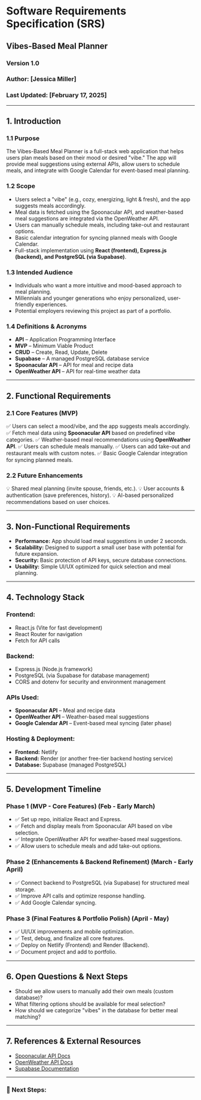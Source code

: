 # Software Requirements Specification (SRS)
## Vibes-Based Meal Planner
### Version 1.0
### Author: [Jessica Miller]
### Last Updated: [February 17, 2025]

---

## **1. Introduction**
### **1.1 Purpose**
The Vibes-Based Meal Planner is a full-stack web application that helps users plan meals based on their mood or desired "vibe." The app will provide meal suggestions using external APIs, allow users to schedule meals, and integrate with Google Calendar for event-based meal planning.

### **1.2 Scope**
- Users select a "vibe" (e.g., cozy, energizing, light & fresh), and the app suggests meals accordingly.
- Meal data is fetched using the Spoonacular API, and weather-based meal suggestions are integrated via the OpenWeather API.
- Users can manually schedule meals, including take-out and restaurant options.
- Basic calendar integration for syncing planned meals with Google Calendar.
- Full-stack implementation using **React (frontend), Express.js (backend), and PostgreSQL (via Supabase)**.

### **1.3 Intended Audience**
- Individuals who want a more intuitive and mood-based approach to meal planning.
- Millennials and younger generations who enjoy personalized, user-friendly experiences.
- Potential employers reviewing this project as part of a portfolio.

### **1.4 Definitions & Acronyms**
- **API** – Application Programming Interface
- **MVP** – Minimum Viable Product
- **CRUD** – Create, Read, Update, Delete
- **Supabase** – A managed PostgreSQL database service
- **Spoonacular API** – API for meal and recipe data
- **OpenWeather API** – API for real-time weather data

---

## **2. Functional Requirements**
### **2.1 Core Features (MVP)**
✅ Users can select a mood/vibe, and the app suggests meals accordingly.
✅ Fetch meal data using **Spoonacular API** based on predefined vibe categories.
✅ Weather-based meal recommendations using **OpenWeather API**.
✅ Users can schedule meals manually.
✅ Users can add take-out and restaurant meals with custom notes.
✅ Basic Google Calendar integration for syncing planned meals.

### **2.2 Future Enhancements**
💡 Shared meal planning (invite spouse, friends, etc.).
💡 User accounts & authentication (save preferences, history).
💡 AI-based personalized recommendations based on user choices.

---

## **3. Non-Functional Requirements**
- **Performance:** App should load meal suggestions in under 2 seconds.
- **Scalability:** Designed to support a small user base with potential for future expansion.
- **Security:** Basic protection of API keys, secure database connections.
- **Usability:** Simple UI/UX optimized for quick selection and meal planning.

---

## **4. Technology Stack**
### **Frontend:**
- React.js (Vite for fast development)
- React Router for navigation
- Fetch for API calls

### **Backend:**
- Express.js (Node.js framework)
- PostgreSQL (via Supabase for database management)
- CORS and dotenv for security and environment management

### **APIs Used:**
- **Spoonacular API** – Meal and recipe data
- **OpenWeather API** – Weather-based meal suggestions
- **Google Calendar API** – Event-based meal syncing (later phase)

### **Hosting & Deployment:**
- **Frontend:** Netlify
- **Backend:** Render (or another free-tier backend hosting service)
- **Database:** Supabase (managed PostgreSQL)

---

## **5. Development Timeline**
### **Phase 1 (MVP - Core Features) (Feb - Early March)**
- ✅ Set up repo, initialize React and Express.
- ✅ Fetch and display meals from Spoonacular API based on vibe selection.
- ✅ Integrate OpenWeather API for weather-based meal suggestions.
- ✅ Allow users to schedule meals and add take-out options.

### **Phase 2 (Enhancements & Backend Refinement) (March - Early April)**
- ✅ Connect backend to PostgreSQL (via Supabase) for structured meal storage.
- ✅ Improve API calls and optimize response handling.
- ✅ Add Google Calendar syncing.

### **Phase 3 (Final Features & Portfolio Polish) (April - May)**
- ✅ UI/UX improvements and mobile optimization.
- ✅ Test, debug, and finalize all core features.
- ✅ Deploy on Netlify (Frontend) and Render (Backend).
- ✅ Document project and add to portfolio.

---

## **6. Open Questions & Next Steps**
- Should we allow users to manually add their own meals (custom database)?
- What filtering options should be available for meal selection?
- How should we categorize "vibes" in the database for better meal matching?

---

## **7. References & External Resources**
- [Spoonacular API Docs](https://spoonacular.com/food-api)
- [OpenWeather API Docs](https://openweathermap.org/api)
- [Supabase Documentation](https://supabase.com/docs)

---

### **📌 Next Steps:**


